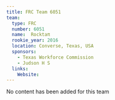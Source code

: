 ```yaml
---
title: FRC Team 6051
team:
  type: FRC
  number: 6051
  name:  Rocktaπ
  rookie_year: 2016
  location: Converse, Texas, USA
  sponsors:
    - Texas Workforce Commission
    - Judson H S
  links:
    Website: 
---
```

No content has been added for this team